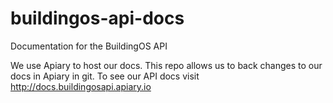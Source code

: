 # buildingos-api-docs
Documentation for the BuildingOS API

We use Apiary to host our docs. This repo allows us to back changes to our docs in Apiary in git.
To see our API docs visit <http://docs.buildingosapi.apiary.io>
